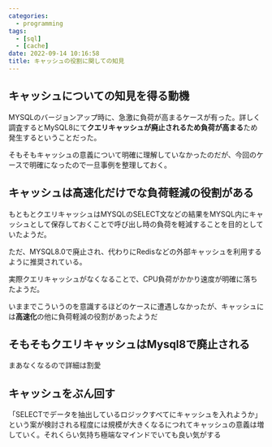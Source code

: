 ```yaml
---
categories:
  - programming
tags:
  - [sql]
  - [cache]
date: 2022-09-14 10:16:58
title: キャッシュの役割に関しての知見
---
```


<!-- toc -->

<!-- more -->

## キャッシュについての知見を得る動機

MYSQLのバージョンアップ時に、急激に負荷が高まるケースが有った。詳しく調査するとMySQL8にて**クエリキャッシュが廃止されるため負荷が高まる**ため発生するということだった。

そもそもキャッシュの意義について明確に理解していなかったのだが、今回のケースで明確になったので一旦事例を整理しておく。

## キャッシュは高速化だけでな負荷軽減の役割がある


もともとクエリキャッシュはMYSQLのSELECT文などの結果をMYSQL内にキャッシュとして保存しておくことで呼び出し時の負荷を軽減することを目的としていたようだ。

ただ、MYSQL8.0で廃止され、代わりにRedisなどの外部キャッシュを利用するように推奨されている。

実際クエリキャッシュがなくなることで、CPU負荷がかかり速度が明確に落ちたようだ。

いままでこういうのを意識するほどのケースに遭遇しなかったが、キャッシュには**高速化**の他に負荷軽減の役割があったようだ

## そもそもクエリキャッシュはMysql8で廃止される

まあなくなるので詳細は割愛


## キャッシュをぶん回す

「SELECTでデータを抽出しているロジックすべてにキャッシュを入れようか」という案が検討される程度には規模が大きくなるにつれてキャッシュの意義は増していく。それくらい気持ち極端なマインドでいても良い気がする